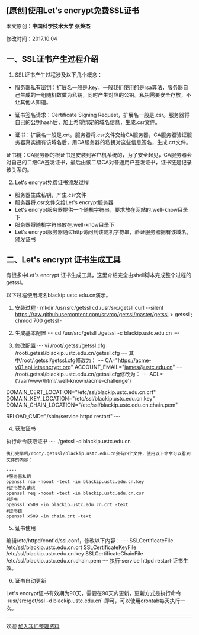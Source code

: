 ## [原创]使用Let's encrypt免费SSL证书

本文原创：**中国科学技术大学 张焕杰**

修改时间：2017.10.04

## 一、SSL证书产生过程介绍

1. SSL证书产生过程涉及以下几个概念：

* 服务器私有密钥：扩展名一般是.key。一般我们使用的是rsa算法，服务器自己生成的一组随机数做为私钥，同时产生对应的公钥。私钥需要安全存放，不让其他人知道。

* 证书签名请求：Certificate Signing Request，扩展名一般是.csr。服务器将自己的公钥hash后，加上希望绑定的域名信息，生成.csr文件。

* 证书：扩展名一般是.crt。服务器将.csr文件交给CA服务器，CA服务器验证服务器真实拥有该域名后，用CA服务器的私钥对这些信息签名，生成.crt文件。

证书链：CA服务器的根证书是安装到客户机系统的，为了安全起见，CA服务器会对自己的二级CA签发证书，最后由该二级CA对普通用户签发证书，证书链是记录该关系的。

2. Let's encrypt免费证书颁发过程

* 服务器生成私钥，产生.csr文件
* 服务器将.csr文件交给Let's encrypt服务器
* Let's encrypt服务器提供一个随机字符串，要求放在网站的.well-know目录下
* 服务器将随机字符串放在.well-know目录下
* Let's encrypt服务器通过http访问到该随机字符串，验证服务器拥有该域名，颁发证书

## 二、Let's encrypt 证书生成工具

有很多中Let's encrypt 证书生成工具，这里介绍完全由shell脚本完成整个过程的getssl。

以下过程使用域名blackip.ustc.edu.cn演示。

1. 安装过程
·
mkdir /usr/src/getssl
cd /usr/src/getsll
curl --silent https://raw.githubusercontent.com/srvrco/getssl/master/getssl > getssl ; chmod 700 getssl
·

2. 生成基本配置
····
cd /usr/src/getsll
 ./getssl -c blackip.ustc.edu.cn
····
3. 修改配置
···· 
 vi /root/.getssl/getssl.cfg /root/.getssl/blackip.ustc.edu.cn/getssl.cfg
····
其中/root/.getssl/getssl.cfg修改为：
····
CA="https://acme-v01.api.letsencrypt.org"
ACCOUNT_EMAIL="james@ustc.edu.cn"
····
/root/.getssl/blackip.ustc.edu.cn/getssl.cfg修改为：
····
ACL=('/var/www/html/.well-known/acme-challenge')

DOMAIN_CERT_LOCATION="/etc/ssl/blackip.ustc.edu.cn.crt"
DOMAIN_KEY_LOCATION="/etc/ssl/blackip.ustc.edu.cn.key"
DOMAIN_CHAIN_LOCATION="/etc/ssl/blackip.ustc.edu.cn.chain.pem"

RELOAD_CMD="/sbin/service httpd restart"
····

4. 获取证书

执行命令获取证书
····
./getssl -d blackip.ustc.edu.cn
````
执行完毕后/root/.getssl/blackip.ustc.edu.cn会有四个文件，使用以下命令可以看到文件的内容：

····
#服务器私钥
openssl rsa -noout -text -in blackip.ustc.edu.cn.key 
#证书签名请求
openssl req -noout -text -in blackip.ustc.edu.cn.csr
#证书
openssl x509 -in blackip.ustc.edu.cn.crt -text
#证书链
openssl x509 -in chain.crt -text
````

5. 证书使用

编辑/etc/httpd/conf.d/ssl.conf，修改以下内容：
····
SSLCertificateFile /etc/ssl/blackip.ustc.edu.cn.crt
SSLCertificateKeyFile /etc/ssl/blackip.ustc.edu.cn.key
SSLCertificateChainFile /etc/ssl/blackip.ustc.edu.cn.chain.pem
····
执行·service httpd restart·证书生效。 

6. 证书自动更新

Let's encrypt证书有效期为90天，需要在90天内更新，更新方式是执行命令
·/usr/src/get/ssl -d blackip.ustc.edu.cn`
即可，可以使用crontab每天执行一次。

***
欢迎 [加入我们整理资料](https://github.com/bg6cq/ITTS)


 